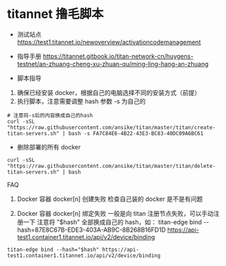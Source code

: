 # titannet 撸毛脚本

- 测试站点
  https://test1.titannet.io/newoverview/activationcodemanagement

- 指导手册
  https://titannet.gitbook.io/titan-network-cn/huygens-testnet/an-zhuang-cheng-xu-zhuan-qu/ming-ling-hang-an-zhuang

- 脚本指导

1. 确保已经安装 docker，根据自己的电脑选择不同的安装方式（前提）
2. 执行脚本，注意需要调整 hash 参数 -s 为自己的

```shell
# 注意将-s后的内容换成自己的hash
curl -sSL "https://raw.githubusercontent.com/ansike/titan/master/titan/create-titan-servers.sh" | bash -s FA7C84E6-4B22-43E3-BC83-40DC09A6BC61
```

- 删除部署的所有 docker

```shell
curl -sSL "https://raw.githubusercontent.com/ansike/titan/master/titan/delete-titan-servers.sh" | bash
```

FAQ

1. Docker 容器 docker[n] 创建失败
   检查自己装的 docker 是不是有问题

2. Docker 容器 docker[n] 绑定失败
   一般是向 titan 注册节点失败，可以手动注册一下
   注意将 "$hash" 全部换成自己的 hash，如：
   titan-edge bind --hash=87E8C67B-EDE3-403A-AB9C-8B268B16FD1D https://api-test1.container1.titannet.io/api/v2/device/binding

```shell
titan-edge bind --hash="$hash" https://api-test1.container1.titannet.io/api/v2/device/binding
```

